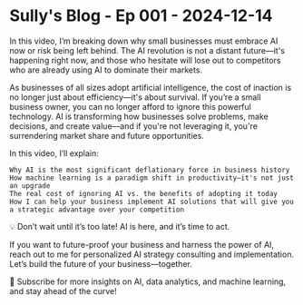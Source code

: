 # Sully's Blog - Ep 001 - 2024-12-14

In this video, I’m breaking down why small businesses must embrace AI now or risk being left behind. The AI revolution is not a distant future—it's happening right now, and those who hesitate will lose out to competitors who are already using AI to dominate their markets.

As businesses of all sizes adopt artificial intelligence, the cost of inaction is no longer just about efficiency—it's about survival. If you’re a small business owner, you can no longer afford to ignore this powerful technology. AI is transforming how businesses solve problems, make decisions, and create value—and if you're not leveraging it, you're surrendering market share and future opportunities.

In this video, I’ll explain:

    Why AI is the most significant deflationary force in business history
    How machine learning is a paradigm shift in productivity—it's not just an upgrade
    The real cost of ignoring AI vs. the benefits of adopting it today
    How I can help your business implement AI solutions that will give you a strategic advantage over your competition

💡 Don’t wait until it’s too late! AI is here, and it’s time to act.

If you want to future-proof your business and harness the power of AI, reach out to me for personalized AI strategy consulting and implementation. Let’s build the future of your business—together.

🔔 Subscribe for more insights on AI, data analytics, and machine learning, and stay ahead of the curve!

